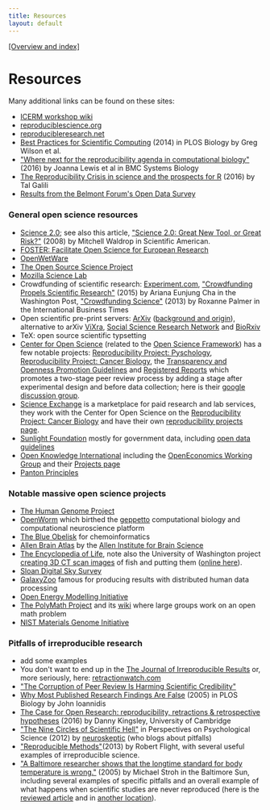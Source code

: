 ```yaml
---
title: Resources
layout: default
---
```


[[Overview and index]](index.html)


# Resources

Many additional links can be found on these sites:

 - [ICERM workshop wiki](http://wiki.stodden.net/ICERM_Reproducibility_in_Computational_and_Experimental_Mathematics:_Readings_and_References)
 - [reproduciblescience.org](http://reproduciblescience.org/index.php/Main_Page)
 - [reproducibleresearch.net](http://reproducibleresearch.net/)
 - [Best Practices for Scientific Computing](http://journals.plos.org/plosbiology/article/file?id=10.1371/journal.pbio.1001745&type=printable) (2014) in PLOS Biology by Greg Wilson et al.
 - ["Where next for the reproducibility agenda in computational biology"](https://bmcsystbiol.biomedcentral.com/articles/10.1186/s12918-016-0288-x) (2016) by Joanna Lewis et al in BMC Systems Biology
 - [The Reproducibility Crisis in science and the prospects for R](https://www.r-statistics.com/2016/07/the-reproducibility-crisis-in-science-and-prospects-for-r/) (2016) by Tal Galili
 - [Results from the Belmont Forum's Open Data Survey](http://journals.plos.org/plosone/article/file?id=info%3Adoi/10.1371/journal.pone.0146695.s002&type=supplementary)

### General open science resources
 - [Science 2.0](http://www.science20.com/); see also this article, ["Science 2.0: Great New Tool, or Great Risk?"](https://www.scientificamerican.com/article/science-2-point-0-great-new-tool-or-great-risk/) (2008) by Mitchell Waldrop in Scientific American.
 - [FOSTER: Facilitate Open Science for European Research](https://www.fosteropenscience.eu/)
 - [OpenWetWare](http://openwetware.org/wiki/Main_Page)
 - [The Open Source Science Project](http://www.theopensourcescienceproject.com/)
 - [Mozilla Science Lab](https://science.mozilla.org/)
 - Crowdfunding of scientific research: [Experiment.com](https://experiment.com/), ["Crowdfunding Propels Scientific Research"](https://www.washingtonpost.com/national/health-science/crowdfunding-propels-scientific-research/2015/01/18/c1937690-9758-11e4-8005-1924ede3e54a_story.html?utm_term=.2ab4ff55e17a) (2015) by Ariana Eunjung Cha in the Washington Post, ["Crowdfunding Science"](http://www.ibtimes.com/crowdfunding-science-kickstarter-imitators-fund-innovation-research-budgets-slashed-across-academia) (2013) by Roxanne Palmer in the International Business Times
 - Open scientific pre-print servers: [ArXiv](https://arxiv.org/) ([background and origin](http://ezramagazine.cornell.edu/FALL12/CoverStorySidebar2.html)), alternative to arXiv [ViXra](http://vixra.org/), [Social Science Research Network](https://www.ssrn.com/en/) and [BioRxiv](http://biorxiv.org/)
 - TeX: open source scientific typsetting
 - [Center for Open Science](https://cos.io) (related to the [Open Science Framework](https://osf.io)) has a few notable projects: [Reproducibility Project: Pyschology](https://osf.io/ezcuj/wiki/home/), [Reproducibility Project: Cancer Biology](https://osf.io/e81xl/wiki/home/), the [Transparency and Openness Promotion Guidelines](https://cos.io/top/) and [Registered Reports](https://cos.io/rr/) which promotes a two-stage peer review process by adding a stage after experimental design and before data collection; here is their [google discussion group](https://groups.google.com/forum/#!forum/openscienceframework).
 - [Science Exchange](https://www.scienceexchange.com/) is a marketplace for paid research and lab services, they work with the Center for Open Science on the [Reproducibility Project: Cancer Biology](http://validation.scienceexchange.com/#/cancer-biology) and have their own [reproducibility projects page](https://www.scienceexchange.com/applications/reproducibility).
 - [Sunlight Foundation](https://sunlightfoundation.com/) mostly for government data, including [open data guidelines](https://sunlightfoundation.com/opendataguidelines/)
 - [Open Knowledge International](https://okfn.org/) including the [OpenEconomics Working Group](http://openeconomics.net/) and their [Projects page](https://okfn.org/projects/)
 - [Panton Principles](http://pantonprinciples.org/)

### Notable massive open science projects
 - [The Human Genome Project](http://web.ornl.gov/sci/techresources/Human_Genome/index.shtml)
 - [OpenWorm](http://www.openworm.org/) which birthed the [geppetto](http://www.geppetto.org/) computational biology and computational neuroscience platform
 - [The Blue Obelisk](https://sourceforge.net/projects/blueobelisk/) for chemoinformatics
 - [Allen Brain Atlas](http://www.brain-map.org/) by the [Allen Institute for Brain Science](http://www.alleninstitute.org/)
 - [The Encyclopedia of Life](http://www.eol.org/), note also the University of Washington project [creating 3D CT scan images](https://www.washington.edu/news/2016/07/19/uw-professor-is-digitizing-every-fish-species-in-the-world/) of fish and putting them ([online here](https://osf.io/ecmz4/)).
 - [Sloan Digital Sky Survey](http://www.sdss.org/)
 - [GalaxyZoo](https://www.galaxyzoo.org/) famous for producing results with distributed human data processing
 - [Open Energy Modelling Initiative](http://openmod-initiative.org/)
 - [The PolyMath Project](https://polymathprojects.org/) and its [wiki](http://michaelnielsen.org/polymath1/index.php?title=Main_Page) where large groups work on an open math problem
 - [NIST Materials Genome Initiative](https://mgi.nist.gov/)

### Pitfalls of irreproducible research
 - add some examples
 - You don't want to end up in the
   [The Journal of Irreproducible Results](http://www.jir.com/)
   or, more seriously, here:
   [retractionwatch.com](http://retractionwatch.com/)
 - ["The Corruption of Peer Review Is Harming Scientific Credibility"](http://www.wsj.com/articles/hank-campbell-the-corruption-of-peer-review-is-harming-scientific-credibility-1405290747)
 - [Why Most Published Research Findings Are False](http://journals.plos.org/plosmedicine/article?id=10.1371/journal.pmed.0020124) (2005) in PLOS Biology by John Ioannidis
 - [The Case for Open Research: reproducibility, retractions & retrospective hypotheses](https://unlockingresearch.blog.lib.cam.ac.uk/?p=727) (2016) by Danny Kingsley, University of Cambridge
 - ["The Nine Circles of Scientific Hell"](http://pages.ucsd.edu/~cmckenzie/Neuroskeptic2012Perspectives.pdf) in Perspectives on Psychological Science (2012) by [neuroskeptic](https://blogs.discovermagazine.com/neuroskeptic/) (who blogs about pitfalls)
 - ["Reproducible Methods"](https://rmflight.github.io/posts/2013/08/reproducible_methods.html)(2013) by Robert Flight, with several useful examples of irreproducible science.
 - ["A Baltimore researcher shows that the longtime standard for body temperature is wrong."](http://articles.baltimoresun.com/2005-02-11/news/0502110235_1_temperature-mackowiak-thermometer) (2005) by Michael Stroh in the Baltimore Sun, including several examples of specific pitfalls and an overall example of what happens when scientific studies are never reproduced (here is the [reviewed article](https://www.ncbi.nlm.nih.gov/pubmed/1302471) and in [another location](http://www.id.uzh.ch/cl/dl/sw/statmath/spss/spsskurs2/aufgaben/fieber/a_critical_appraisal_journal.pdf)).
